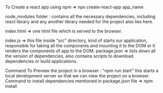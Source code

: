 To Create a react app using npm => npx create-react-app app_name

node_modules folder : contains all the necessary dependencies, including react library and any another library needed for the project also lies here.

index.html => one html file which is served to the browser.

index.js => this file inside "src" directory, kind of starts our application, responsible for taking all the components and mounting it to the DOM or it renders the components of app to the DOM.
package.json => lists down all the version of dependencies, also contains scripts to download dependencies or build applications.

Command To Preview the project in a browser : "npm run start" this starts a local development server so that we can view the project on a browser.
Command to install dependencies mentioned in package.json file => npm install

